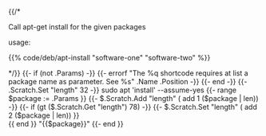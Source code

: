 {{/*

Call apt-get install for the given packages

usage:

{{% code/deb/apt-install "software-one" "software-two" %}}

*/}}
{{- if (not .Params) -}}
  {{- errorf "The %q shortcode requires at list a package name as parameter. See %s" .Name .Position -}}
{{- end -}}
{{- .Scratch.Set "length" 32 -}}
sudo apt 'install' --assume-yes
{{- range $package := .Params }}
{{- $.Scratch.Add "length" ( add 1 ($package | len)) -}}
{{- if (gt ($.Scratch.Get "length") 78) -}}
{{- $.Scratch.Set "length" ( add 2 ($package | len)) }} \
 {{ end }} "{{$package}}"
{{- end }}